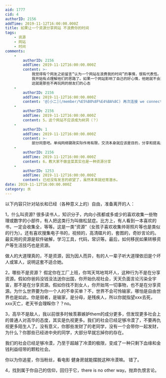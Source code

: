 ```yaml
---
aid: 1777
cid: 4
authorID: 2156
addTime: 2019-11-12T16:00:00.000Z
title: 如果让一个资源分享网站 不浪费你的时间
tags:
    - 资源
    - 网站
    - 时间
comments:
    -
        authorID: 2156
        addTime: 2019-11-12T16:00:00.000Z
        content: >-
            我觉得有个网友之前留言“认为一个网站在浪费我的时间”的事情，很有代表性。这应该就是旧pin站的资深用户普遍不来新pin站，以及2049的原因。@小二
            我开始有点理解他们的思路了。如果一个网站影响了自己的好心情，他她就不会浪费时间再点一次，因为西方世界的乐趣远远丰富过网络。连美国的华裔五毛都天天冲浪跳拉丁舞。多有意思。何必跟喷子们一般见识。
            这就是那些不再玩网的朋友们的心态
    -
        authorID: 2156
        addTime: 2019-11-12T16:00:00.000Z
        content: '@[小二](/member/%E5%B0%8F%E4%BA%8C) 再次连接 we connect'
    -
        authorID: 2156
        addTime: 2019-11-12T16:00:00.000Z
        content: 5，这个网站不应该成为树洞（？）
    -
        authorID: 1
        addTime: 2019-11-12T16:00:00.000Z
        content: >-
            部分同意吧。单纯网络键政实际作用有限，交流本身就应该是目的，分享和提高是蕴含在交流之中的。戾气太重最终只会伤害参与者的热情与线下生活中积极行动的勇气。
    -
        authorID: 2156
        addTime: 2019-11-12T16:00:00.000Z
        content: 6，教大家不做韭菜其实也是一种资源分享
    -
        authorID: 1253
        addTime: 2019-11-12T16:00:00.000Z
        content: 已经没有发言的欲望了，虽然本来就经常潜水。
date: 2019-11-12T16:00:00.000Z
category: 水
---
```


以下内容只针对站长和已经（各种意义上的）自由，准备离开的人：

1，什么叫资源? 很多读书人，知识分子，内向小孩都或多或少的喜欢收集一些物理或数字的小部件，有人把这类行为叫做松鼠症。比方上，有人看到一本喜欢的书，一定会收集全，等等。这是一类“资源”（女孩子喜欢收集帅哥照片等也是类似的行为）。还有喜欢搜集电子书的，视频的，高清碟片的，套图的，奇妙言论的。最实用的资源是软件破解，学习工具，代码，常识等。最后，如何移民如果转移资产等生活技巧也是资源。

做人的大道理真的，不是资源，因为因人而异，有的人一辈子听大道理依旧是个坏人或笨人，说明这套不适合她。

2，哪些不是资源？ 假定你在工厂上班，你骂天骂地骂坏人，这种行为不是在分享资源。假如你爸妈没钱没法送你出国，你开始仇视社会，天天负面言论污染全宇宙，那不是在分享资源。假如你找不到女人，你开始骂一切事物，也不是在分享资源。为什么世界要为你一个人的不幸买单？不，世界不会可怜输家，哪怕是自由世界也是如此。你是弱者，是输家，是分母，是残疾人，所以你就指望xxx去死，xxx灭亡，老天爷会理睬你？？no。

3，高华不是敌人，我以前很多时候羡慕嫉妒them的成分更多，但发现更多社会上的普通人对高华的态度，其实是仇视更多。我们的社会已经足够冷漠了，不要再仇视更多陌生人了。没有意义，你那些发财了的老同学，没有一个会带你一起发财，为什么？你那些已经进中央的同学，大部分早就忘掉你的存在。

我们的社会已经足够冷漠，乃至于超越了冷漠的极限，变成了一种只剩下血缘和金钱利益纽带的颗粒社会。

你以为你追星，你当粉丝，看电影 健身房就能摆脱这种冷漠嘛。 错了。

4，找到属于你自己的信仰，回归于它，there is no other way。抛弃仇恨言论。
